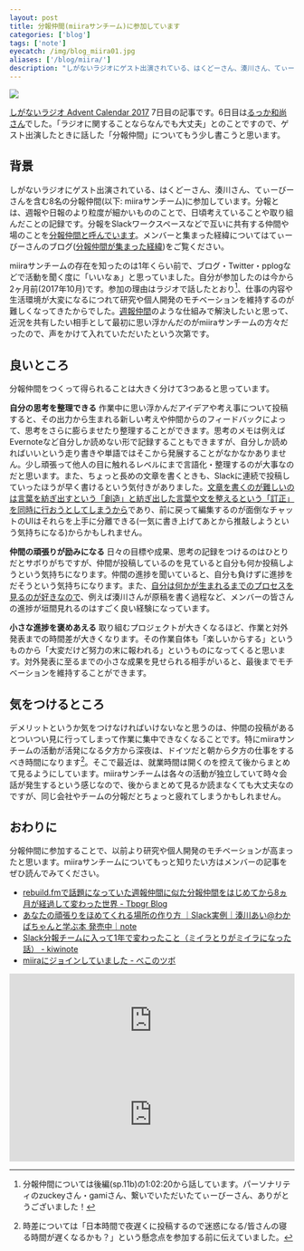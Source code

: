```yaml
---
layout: post
title: 分報仲間(miiraサンチーム)に参加しています
categories: ['blog']
tags: ['note']
eyecatch: /img/blog_miira01.jpg
aliases: ['/blog/miira/']
description: "しがないラジオにゲスト出演されている、はくどーさん、湊川さん、てぃーびーさんを含む8名の分報仲間(以下: miiraサンチーム)に参加しています。"
---
```


<img src="/img/blog_miira01.jpg" class="image-center">

[しがないラジオ Advent Calendar 2017](https://adventar.org/calendars/2367) 7日目の記事です。6日目は[るっか和尚さん](http://luccafort.hatenablog.com/entry/2017/12/06/075712)でした。「ラジオに関することならなんでも大丈夫」とのことですので、ゲスト出演したときに話した「分報仲間」についてもう少し書こうと思います。

## 背景

しがないラジオにゲスト出演されている、はくどーさん、湊川さん、てぃーびーさんを含む8名の分報仲間(以下: miiraサンチーム)に参加しています。分報とは、週報や日報のより粒度が細かいもののことで、日頃考えていることや取り組んだことの記録です。分報をSlackワークスペースなどで互いに共有する仲間や場のことを[分報仲間と呼んでいます](http://c16e.com/1511101558/)。メンバーと集まった経緯についてはてぃーびーさんのブログ([分報仲間が集まった経緯](http://tbpgr.hatenablog.com/entry/2017/11/26/004057))をご覧ください。

miiraサンチームの存在を知ったのは1年くらい前で、ブログ・Twitter・pplogなどで活動を聞く度に「いいなぁ」と思っていました。自分が参加したのは今から2ヶ月前(2017年10月)です。参加の理由はラジオで話したとおり[^1]、仕事の内容や生活環境が大変になるにつれて研究や個人開発のモチベーションを維持するのが難しくなってきたからでした。[週報仲間](https://bellflower.dodgson.org/%E9%80%B1%E5%A0%B1%E4%BB%B2%E9%96%93-a799ad07f349)のような仕組みで解決したいと思って、近況を共有したい相手として最初に思い浮かんだのがmiiraサンチームの方々だったので、声をかけて入れていただいたという次第です。

## 良いところ

分報仲間をつくって得られることは大きく分けて3つあると思っています。

**自分の思考を整理できる** 作業中に思い浮かんだアイデアや考え事について投稿すると、その出力から生まれる新しい考えや仲間からのフィードバックによって、思考をさらに膨らませたり整理することができます。思考のメモは例えばEvernoteなど自分しか読めない形で記録することもできますが、自分しか読めればいいという走り書きや単語ではそこから発展することがなかなかありません。少し頑張って他人の目に触れるレベルにまで言語化・整理するのが大事なのだと思います。また、ちょっと長めの文章を書くときも、Slackに連続で投稿していったほうが早く書けるという気付きがありました。[文章を書くのが難しいのは言葉を紡ぎ出すという「創造」と紡ぎ出した言葉や文を整えるという「訂正」を同時に行おうとしてしまうから](http://www.geocities.jp/deepbreathinghp/freewriting.htm)であり、前に戻って編集するのが面倒なチャットのUIはそれらを上手に分離できる(一気に書き上げてあとから推敲しようという気持ちになる)からかもしれません。

**仲間の頑張りが励みになる** 日々の目標や成果、思考の記録をつけるのはひとりだとサボりがちですが、仲間が投稿しているのを見ていると自分も何か投稿しようという気持ちになります。仲間の進捗を聞いていると、自分も負けずに進捗をだそうという気持ちになります。また、[自分は何かが生まれるまでのプロセスを見るのが好きなので](/jp/posts/paperboy/)、例えば湊川さんが原稿を書く過程など、メンバーの皆さんの進捗が垣間見れるのはすごく良い経験になっています。

**小さな進捗を褒めあえる** 取り組むプロジェクトが大きくなるほど、作業と対外発表までの時間差が大きくなります。その作業自体も「楽しいからする」というものから「大変だけど努力の末に報われる」というものになってくると思います。対外発表に至るまでの小さな成果を見せられる相手がいると、最後までモチベーションを維持することができます。

## 気をつけるところ

デメリットというか気をつけなければいけないなと思うのは、仲間の投稿があるとついつい見に行ってしまって作業に集中できなくなることです。特にmiiraサンチームの活動が活発になる夕方から深夜は、ドイツだと朝から夕方の仕事をするべき時間になります[^2]。そこで最近は、就業時間は開くのを控えて後からまとめて見るようにしています。miiraサンチームは各々の活動が独立していて時々会話が発生するという感じなので、後からまとめて見るか読まなくても大丈夫なのですが、同じ会社やチームの分報だとちょっと疲れてしまうかもしれません。

## おわりに

分報仲間に参加することで、以前より研究や個人開発のモチベーションが高まったと思います。miiraサンチームについてもっと知りたい方はメンバーの記事をぜひ読んでみてください。

* [rebuild.fmで話題になっていた週報仲間に似た分報仲間をはじめてから8ヵ月が経過して変わった世界 - Tbpgr Blog](http://tbpgr.hatenablog.com/entry/2016/07/17/233613)
* [あなたの頑張りをほめてくれる場所の作り方 ｜Slack実例｜湊川あい@わかばちゃんと学ぶ本 発売中｜note](https://note.mu/llminatoll/n/n1870ba6b8320)
* [Slack分報チームに入って1年で変わったこと（ミイラとりがミイラになった話） - kiwinote](http://kiwinote.hateblo.jp/entry/miirahage)
* [miiraにジョインしていました - べこのツボ](http://becolomochi.hatenablog.com/entry/miira-join)

<iframe width="100%" height="166" scrolling="no" frameborder="no" src="https://w.soundcloud.com/player/?url=https%3A//api.soundcloud.com/tracks/361241465&amp;color=%23ff5500&amp;auto_play=false&amp;hide_related=false&amp;show_comments=true&amp;show_user=true&amp;show_reposts=false&amp;show_teaser=true"></iframe>

<iframe width="100%" height="166" scrolling="no" frameborder="no" src="https://w.soundcloud.com/player/?url=https%3A//api.soundcloud.com/tracks/362127854&amp;color=%23ff5500&amp;auto_play=false&amp;hide_related=false&amp;show_comments=true&amp;show_user=true&amp;show_reposts=false&amp;show_teaser=true"></iframe>

[^1]: 分報仲間については後編(sp.11b)の1:02:20から話しています。パーソナリティのzuckeyさん・gamiさん、繋いでいただいたてぃーびーさん、ありがとうございました！
[^2]: 時差については「日本時間で夜遅くに投稿するので迷惑になる/皆さんの寝る時間が遅くなるかも？」という懸念点を参加する前に伝えていました。
